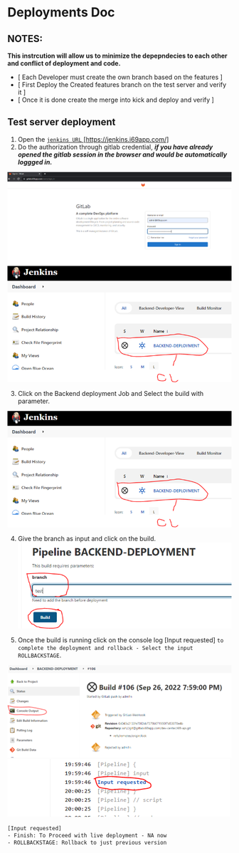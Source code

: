 # Deployments Doc

## NOTES:


**This instrcution will allow us to minimize the depepndecies to each other and conflict of deployment and code.**

-  [ Each Developer must create the own branch based on the features ] 
-  [ First Deploy the Created features branch on the test server and verify it ] 
-  [ Once it is done create the merge into kick and deploy and verify ] 


## Test server deployment

1. Open the [`jenkins URL` ](https://jenkins.i69app.com/) [https://jenkins.i69app.com/]
2. Do the authorization through gitlab credential, **_if you have already opened the gitlab session in the browser and would be automatically loggged in._**

![Alt text](Deployment-artifact/ref-1.PNG?raw=true "Reference-1")
![Alt text](Deployment-artifact/ref-2.PNG?raw=true "Reference-2")

3. Click on the Backend deployment Job and Select the build with parameter.

![Alt text](Deployment-artifact/ref-3.PNG?raw=true "Reference-3")

4. Give the branch as input and click on the build.
![Alt text](Deployment-artifact/ref-4.PNG?raw=true "Reference-4")

5. Once the build is running click on the console log [Input requested] `to complete the deployment and rollback - Select the input ROLLBACKSTAGE`.

![Alt text](Deployment-artifact/ref-5.PNG?raw=true "Reference-5")
![Alt text](Deployment-artifact/ref-6.PNG?raw=true "Reference-6")

```
[Input requested] 
- Finish: To Proceed with live deployment - NA now 
- ROLLBACKSTAGE: Rollback to just previous version 
```



